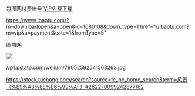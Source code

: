 
包图网付费帐号
<a href="//ibaotu.com/?m=downloadopen&amp;a=open&amp;id=17834936&amp;down_type=1" id="downvip" class="vip-btn gra-ver-yl graHover dianxin downvip popDow"><i class="iconfont icon-jisupeisong"></i><span>VIP免费下载</span></a>



https://www.ibaotu.com/?m=downloadopen&a=open&id=1080108&down_type=1 
href="//ibaotu.com?m=vip&a=payment&cate=1&fromType=5"




图虫网

<div class="theater-scene">
    <div class="scene-container-prev"></div>
    <div class="scene-container-next"><div class="scene-item">
    <img src="//photo.tuchong.com/2367683/f/233112640.jpg">
</div>
</div>
    <a class="icon-arrow switch-prev" data-step="1" title="上一张"></a>
    <a class="icon-arrow switch-next" data-step="1" title="下一张"></a>
    <a class="theater-scene-mask"></a>
</div>

//p1.pstatp.com/weili/m/79052592541563263.jpg

https://stock.tuchong.com/search?source=tc_pc_home_search&term=风景（%E9%A3%8E%E6%99%AF）#262270099242877162